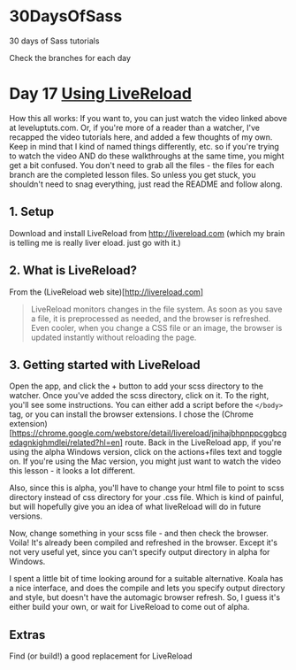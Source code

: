 30DaysOfSass
============

30 days of Sass tutorials

Check the branches for each day

# Day 17 [Using LiveReload](http://leveluptuts.com/tutorials/sass-tutorials/17-using-live-reload)
How this all works:  If you want to, you can just watch the video linked above at leveluptuts.com. Or, if you're more of a reader than a watcher, I've recapped the video tutorials here, and added a few thoughts of my own. Keep in mind that I kind of named things differently, etc. so if you're trying to watch the video AND do these walkthroughs at the same time, you might get a bit confused. You don't need to grab all the files - the files for each branch are the completed lesson files. So unless you get stuck, you shouldn't need to snag everything, just read the README and follow along.

## 1. Setup

Download and install LiveReload from http://livereload.com  (which my brain is telling me is really liver eload.  just go with it.)


## 2. What is LiveReload?

From the (LiveReload web site)[http://livereload.com]

> LiveReload monitors changes in the file system. As soon as you save a file, it is preprocessed as needed, and the browser is refreshed.
> Even cooler, when you change a CSS file or an image, the browser is updated instantly without reloading the page.

## 3. Getting started with LiveReload

Open the app, and click the + button to add your scss directory to the watcher.
Once you've added the scss directory, click on it.  To the right, you'll see some instructions.  You can either add a script before the `</body>` tag, or you can install the browser extensions.  I chose the (Chrome extension)[https://chrome.google.com/webstore/detail/livereload/jnihajbhpnppcggbcgedagnkighmdlei/related?hl=en] route.
Back in the LiveReload app, if you're using the alpha Windows version, click on the actions+files text and toggle on.  If you're using the Mac version, you might just want to watch the video this lesson - it looks a lot different.

Also, since this is alpha, you'll have to change your html file to point to scss directory instead of css directory for your .css file.  Which is kind of painful, but will hopefully give you an idea of what liveReload will do in future versions.

Now, change something in your scss file - and then check the browser.  Voila! It's already been compiled and refreshed in the browser.  Except it's not very useful yet, since you can't specify output directory in alpha for Windows.

I spent a little bit of time looking around for a suitable alternative. Koala has a nice interface, and does the compile and lets you specify output directory and style, but doesn't have the automagic browser refresh. So, I guess it's either build your own, or wait for LiveReload to come out of alpha. 




## Extras
Find (or build!) a good replacement for LiveReload